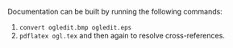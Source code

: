 Documentation can be built by running the following commands:

1. `convert ogledit.bmp ogledit.eps`
1. `pdflatex ogl.tex` and then again to resolve cross-references.
